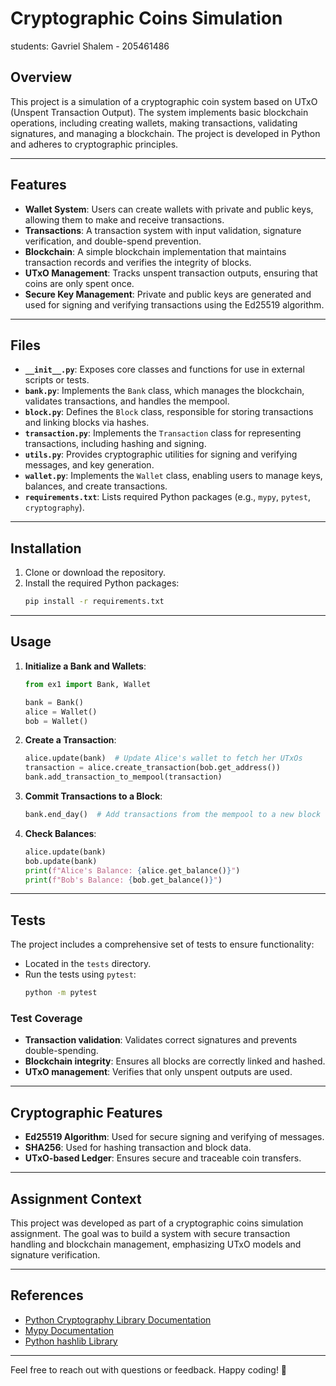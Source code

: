 
# Cryptographic Coins Simulation
students: 
Gavriel Shalem - 205461486

## Overview
This project is a simulation of a cryptographic coin system based on UTxO (Unspent Transaction Output). The system implements basic blockchain operations, including creating wallets, making transactions, validating signatures, and managing a blockchain. The project is developed in Python and adheres to cryptographic principles.

---

## Features
- **Wallet System**: Users can create wallets with private and public keys, allowing them to make and receive transactions.
- **Transactions**: A transaction system with input validation, signature verification, and double-spend prevention.
- **Blockchain**: A simple blockchain implementation that maintains transaction records and verifies the integrity of blocks.
- **UTxO Management**: Tracks unspent transaction outputs, ensuring that coins are only spent once.
- **Secure Key Management**: Private and public keys are generated and used for signing and verifying transactions using the Ed25519 algorithm.

---

## Files
- **`__init__.py`**: Exposes core classes and functions for use in external scripts or tests.
- **`bank.py`**: Implements the `Bank` class, which manages the blockchain, validates transactions, and handles the mempool.
- **`block.py`**: Defines the `Block` class, responsible for storing transactions and linking blocks via hashes.
- **`transaction.py`**: Implements the `Transaction` class for representing transactions, including hashing and signing.
- **`utils.py`**: Provides cryptographic utilities for signing and verifying messages, and key generation.
- **`wallet.py`**: Implements the `Wallet` class, enabling users to manage keys, balances, and create transactions.
- **`requirements.txt`**: Lists required Python packages (e.g., `mypy`, `pytest`, `cryptography`).

---

## Installation
1. Clone or download the repository.
2. Install the required Python packages:
   ```bash
   pip install -r requirements.txt
   ```

---

## Usage
1. **Initialize a Bank and Wallets**:
   ```python
   from ex1 import Bank, Wallet

   bank = Bank()
   alice = Wallet()
   bob = Wallet()
   ```

2. **Create a Transaction**:
   ```python
   alice.update(bank)  # Update Alice's wallet to fetch her UTxOs
   transaction = alice.create_transaction(bob.get_address())
   bank.add_transaction_to_mempool(transaction)
   ```

3. **Commit Transactions to a Block**:
   ```python
   bank.end_day()  # Add transactions from the mempool to a new block
   ```

4. **Check Balances**:
   ```python
   alice.update(bank)
   bob.update(bank)
   print(f"Alice's Balance: {alice.get_balance()}")
   print(f"Bob's Balance: {bob.get_balance()}")
   ```

---

## Tests
The project includes a comprehensive set of tests to ensure functionality:
- Located in the `tests` directory.
- Run the tests using `pytest`:
  ```bash
  python -m pytest
  ```

### Test Coverage
- **Transaction validation**: Validates correct signatures and prevents double-spending.
- **Blockchain integrity**: Ensures all blocks are correctly linked and hashed.
- **UTxO management**: Verifies that only unspent outputs are used.

---

## Cryptographic Features
- **Ed25519 Algorithm**: Used for secure signing and verifying of messages.
- **SHA256**: Used for hashing transaction and block data.
- **UTxO-based Ledger**: Ensures secure and traceable coin transfers.

---

## Assignment Context
This project was developed as part of a cryptographic coins simulation assignment. The goal was to build a system with secure transaction handling and blockchain management, emphasizing UTxO models and signature verification.

---

## References
- [Python Cryptography Library Documentation](https://cryptography.io/en/latest/)
- [Mypy Documentation](https://mypy.readthedocs.io/en/stable/)
- [Python hashlib Library](https://docs.python.org/3/library/hashlib.html)

---

Feel free to reach out with questions or feedback. Happy coding! 🎉
